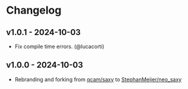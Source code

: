# Changelog

## v1.0.1 - 2024-10-03

- Fix compile time errors. (@lucacorti)

## v1.0.0 - 2024-10-03

- Rebranding and forking from [qcam/saxy](https://github.com/qcam/saxy) to [StephanMeijer/neo_saxy](https://github.com/StephanMeijer/neo_saxy)
